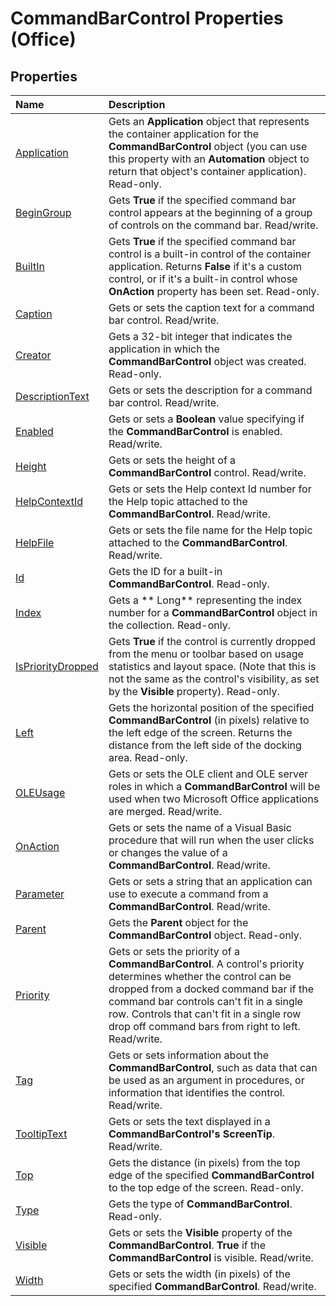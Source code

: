 
# CommandBarControl Properties (Office)

## Properties



|**Name**|**Description**|
|:-----|:-----|
|[Application](b89baccc-b6c5-6557-625e-896264f5944e.md)|Gets an  **Application** object that represents the container application for the **CommandBarControl** object (you can use this property with an **Automation** object to return that object's container application). Read-only.|
|[BeginGroup](529b8c23-ec1f-b37b-a40c-9ae6016f4dc0.md)|Gets  **True** if the specified command bar control appears at the beginning of a group of controls on the command bar. Read/write.|
|[BuiltIn](4b3904dc-3376-28e0-6c93-4acff8101e6f.md)|Gets  **True** if the specified command bar control is a built-in control of the container application. Returns **False** if it's a custom control, or if it's a built-in control whose **OnAction** property has been set. Read-only.|
|[Caption](6e625a77-60a9-eaa5-1d75-f5d8b6688180.md)|Gets or sets the caption text for a command bar control. Read/write.|
|[Creator](5c2e361a-fb2b-40c5-b4fb-030734af37e6.md)|Gets a 32-bit integer that indicates the application in which the  **CommandBarControl** object was created. Read-only.|
|[DescriptionText](4f7b8e0d-1f3a-f751-86a7-3378f21ecf3d.md)|Gets or sets the description for a command bar control. Read/write.|
|[Enabled](74105bf5-96a0-09ea-bb00-ef102705372c.md)|Gets or sets a  **Boolean** value specifying if the **CommandBarControl** is enabled. Read/write.|
|[Height](71dace36-3237-e94a-f45f-7d9718f13a69.md)|Gets or sets the height of a  **CommandBarControl** control. Read/write.|
|[HelpContextId](56f41107-92ad-7cb5-f522-7a338f0d8cf9.md)|Gets or sets the Help context Id number for the Help topic attached to the  **CommandBarControl**. Read/write.|
|[HelpFile](2372698e-1c3b-de8b-b671-356fbd9cad6b.md)|Gets or sets the file name for the Help topic attached to the  **CommandBarControl**. Read/write.|
|[Id](0931a07a-4a6b-cc84-a43b-b57ea9a22b78.md)|Gets the ID for a built-in  **CommandBarControl**. Read-only.|
|[Index](0f4e6561-d53a-ed9d-3d24-7306dbe69bd6.md)|Gets a ** Long** representing the index number for a **CommandBarControl** object in the collection. Read-only.|
|[IsPriorityDropped](cc537dd9-3b10-cba1-d8e0-bdf3952a1e23.md)|Gets  **True** if the control is currently dropped from the menu or toolbar based on usage statistics and layout space. (Note that this is not the same as the control's visibility, as set by the **Visible** property). Read-only.|
|[Left](5af66df7-cfaa-bd98-612e-07be6d0d08c5.md)|Gets the horizontal position of the specified  **CommandBarControl** (in pixels) relative to the left edge of the screen. Returns the distance from the left side of the docking area. Read-only.|
|[OLEUsage](c3f818a9-7481-0a2f-aa34-5c7e36ea72c1.md)|Gets or sets the OLE client and OLE server roles in which a  **CommandBarControl** will be used when two Microsoft Office applications are merged. Read/write.|
|[OnAction](05e40fcb-ff67-049f-6386-a9ef20b48c87.md)|Gets or sets the name of a Visual Basic procedure that will run when the user clicks or changes the value of a  **CommandBarControl**. Read/write.|
|[Parameter](6a1fd988-0c3f-3945-307f-e4e647c3642c.md)|Gets or sets a string that an application can use to execute a command from a  **CommandBarControl**. Read/write.|
|[Parent](d6727c3d-7666-2339-1271-d44e4545b97c.md)|Gets the  **Parent** object for the **CommandBarControl** object. Read-only.|
|[Priority](1bb78346-a815-75f8-f2f6-8ecff2b54cbd.md)|Gets or sets the priority of a  **CommandBarControl**. A control's priority determines whether the control can be dropped from a docked command bar if the command bar controls can't fit in a single row. Controls that can't fit in a single row drop off command bars from right to left. Read/write.|
|[Tag](d528c260-09dc-9cb2-d8ce-8476f91ebc7b.md)|Gets or sets information about the  **CommandBarControl**, such as data that can be used as an argument in procedures, or information that identifies the control. Read/write.|
|[TooltipText](03e51dbd-0d5a-5094-545f-4a98a6508b4d.md)|Gets or sets the text displayed in a  **CommandBarControl's** **ScreenTip**. Read/write.|
|[Top](72513f35-86ec-1fde-b056-6d50c06d8a4c.md)|Gets the distance (in pixels) from the top edge of the specified  **CommandBarControl** to the top edge of the screen. Read-only.|
|[Type](a0f20db6-a8a2-98e2-6f4e-efd9043df0c2.md)|Gets the type of  **CommandBarControl**. Read-only.|
|[Visible](9aa5f926-af48-5685-da7f-ea960c4cdbb3.md)|Gets or sets the  **Visible** property of the **CommandBarControl**. **True** if the **CommandBarControl** is visible. Read/write.|
|[Width](a6821638-9cc8-3a9f-ced0-770f50de7d8c.md)|Gets or sets the width (in pixels) of the specified  **CommandBarControl**. Read/write.|
